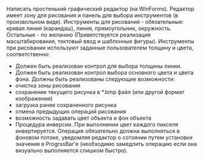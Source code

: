 Написать простенький графический редактор (на WinForms).
Редактор имеет зону для рисования и панель для выбора инструментов (в произвольном
виде).
Инструменты для рисования - обязательные: кривая линия (карандаш), линия,
прямоугольник, окружность.
Остальные - по желанию (Приветствуется реализация масштабирования, тектовый ввод и
шаблонные фигуры).
Инструменты при рисовании используют заданные пользователем толщину и цвета,
соответственно:
* Должен быть реализован контрол для выбора толщины линии.
* Должен быть реализован контрол выбора основного цвета и цвета фона.
Должны быть реализованы следующие возможности:
* очистка зоны рисования
* сохранение текущего рисунка в *.bmp файл (или другой формат изображения)
* загрузка ранее сохраненного рисунка
* отмена предыдущих операций рисования
* возможность задавать цвет объекта и фон объекта
* Процедура инверсии. При выполнении цвет каждого пикселя инвертируется.
Операция обязательно должна выполняться в фоновом потоке, уведомляя редактор о
сотоянии путем установки значения в ProgrssBar'е
(необходимо замедлить операцию если она визуально выполняется слишком быстро).